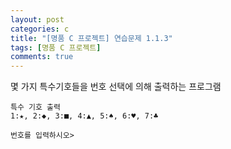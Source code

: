 ```yaml
---
layout: post
categories: c
title: "[명품 C 프로젝트] 연습문제 1.1.3"
tags: [명품 C 프로젝트]
comments: true
---
```

몇 가지 특수기호들을 번호 선택에 의해 출력하는 프로그램

```
특수 기호 출력
1:★, 2:◆, 3:■, 4:▲, 5:♠, 6:♥, 7:♣

번호를 입력하시오>
```

<script src="https://gist.github.com/junbly/3c33180013e55a2395875f4c956e9d8f.js"></script>
